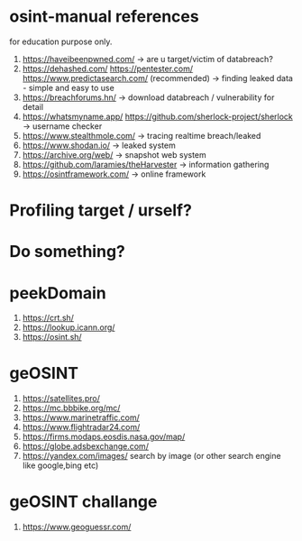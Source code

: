 # osint-manual references

for education purpose only. 

1. https://haveibeenpwned.com/ -> are u target/victim of databreach? 
2. https://dehashed.com/ https://pentester.com/ https://www.predictasearch.com/  (recommended) -> finding leaked data - simple and easy to use
3. https://breachforums.hn/ -> download databreach / vulnerability for detail
4. https://whatsmyname.app/ https://github.com/sherlock-project/sherlock -> username checker
5. https://www.stealthmole.com/ -> tracing realtime breach/leaked
6. https://www.shodan.io/ -> leaked system
7. https://archive.org/web/ -> snapshot web system
8. https://github.com/laramies/theHarvester -> information gathering
9. https://osintframework.com/ -> online framework

# Profiling target / urself?

# Do something?

# peekDomain
1. https://crt.sh/
2. https://lookup.icann.org/
3. https://osint.sh/

# geOSINT
1. https://satellites.pro/
2. https://mc.bbbike.org/mc/
3. https://www.marinetraffic.com/
4. https://www.flightradar24.com/
5. https://firms.modaps.eosdis.nasa.gov/map/
6. https://globe.adsbexchange.com/
7. https://yandex.com/images/ search by image (or other search engine like google,bing etc)


# geOSINT challange
1. https://www.geoguessr.com/

